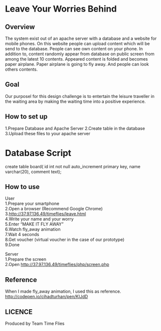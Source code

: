 Leave Your Worries Behind
====


## Overview
The system exist out of an apache server with a database and a website for mobile phones. On this website people can upload content which will be send to the database. People can see own content on your phone. In addition to, content randomly appear from database on public screen from among the latest 10 contents. Appeared content is folded and becomes paper airplane. Paper airplane is going to fly away. And people can look others contents.

## Goal
Our purposel for this design challenge is to entertain the leisure traveller in the waiting area by making the waiting time into a positive experience.

## How to set up
1.Prepare Database and Apache Server
2.Create table in the database    
3.Upload these files to your apache server  

# Database Script
create table board( id int not null auto_increment primary key, name varchar(20), comment text);

## How to use
User  
1.Prepare your smartphone  
2.Open a browser (Recommend Google Chrome)  
3.http://37.97.136.49/timeflies/leave.html  
4.Write your name and  your worry  
5.Enter “MAKE IT FLY AWAY”  
6.Watch fly_away animation  
7.Wait 4 seconds  
8.Get voucher (virtual voucher in the case of our prototype)  
9.Done  

Server  
1.Prepare the screen  
2.Open http://37.97.136.49/timeflies/php/screen.php   

## Reference
When I made fly_away animation, I used this as reference.  
http://codepen.io/cihadturhan/pen/KIJdD

## LICENCE
Produced by Team Time Flies
